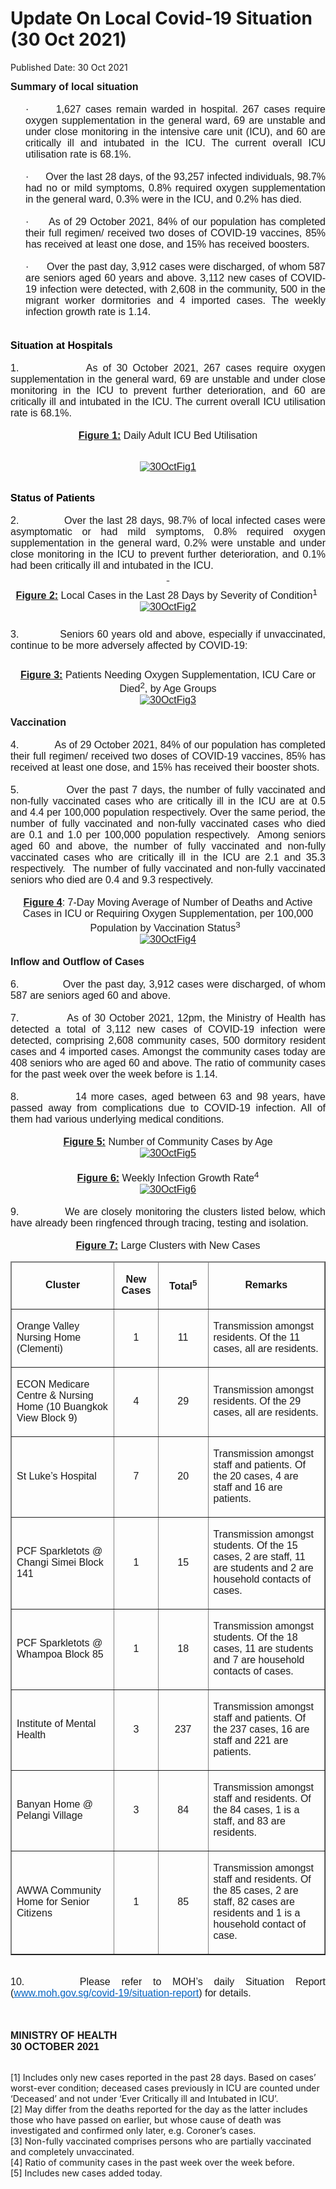 <html>
    <meta http-equiv="Content-Type" content="text/html; charset=utf-8"/>
    <meta charset="utf-8"/>
    <title>Update On Local Covid-19 Situation (30 Oct 2021)</title>
    <body><h1>Update On Local Covid-19 Situation (30 Oct 2021)</h1>
    <p>Published Date: 30 Oct 2021</p> <p style="margin: 0cm; font-size: 10pt; font-family: Arial, sans-serif; text-align: justify;"><span style="font-family: Arial; font-size: 16px;"><strong>Summary of local situation</strong></span></p><p style="margin: 0cm; font-size: 10pt; font-family: Arial, sans-serif; text-align: justify;"><span style="font-size: 16px;"><span style="font-family: Arial;"><strong>&nbsp;</strong></span></span></p><p style="margin: 0cm 0cm 0cm 18pt; font-size: 10pt; font-family: Arial, sans-serif; text-align: justify;"><span style="font-size: 16px;"><span style="font-family: Arial;">·<span style="font-stretch: normal;">&nbsp;&nbsp;&nbsp;&nbsp;&nbsp; </span>1,627 cases remain warded in hospital. 267 cases require oxygen supplementation in the general ward, 69 are unstable and under close monitoring in the intensive care unit (ICU), and 60 are critically ill and intubated in the ICU. The current overall ICU utilisation rate is 68.1%.</span></span></p><p style="margin: 0cm 0cm 0cm 18pt; font-size: 10pt; font-family: Arial, sans-serif; text-align: justify;"><span style="font-size: 16px;"><span style="font-family: Arial;">&nbsp;</span></span></p><p style="margin: 0cm 0cm 0cm 18pt; font-size: 10pt; font-family: Arial, sans-serif; text-align: justify;"><span style="font-size: 16px;"><span style="font-family: Arial;">·<span style="font-stretch: normal;">&nbsp;&nbsp;&nbsp;&nbsp;&nbsp; </span>Over the last 28 days, of the 93,257 infected individuals, 98.7% had no or mild symptoms, 0.8% required oxygen supplementation in the general ward, 0.3% were in the ICU, and 0.2% has died.</span></span></p><p style="margin: 0cm 0cm 0cm 36pt; font-size: 11pt; font-family: Calibri, sans-serif;"><span style="font-size: 16px;"><span style="font-family: Arial;">&nbsp;</span></span></p><p style="margin: 0cm 0cm 0cm 18pt; font-size: 11pt; font-family: Calibri, sans-serif; text-align: justify;"><span style="font-size: 16px;"><span style="font-family: Arial;">·<span style="font-stretch: normal;">&nbsp;&nbsp;&nbsp;&nbsp;&nbsp; </span>As of 29 October 2021, 84% of our population has completed their full regimen/ received two doses of COVID-19 vaccines, 85% has received at least one dose, and 15% has received boosters.</span></span></p><p style="margin: 0cm 0cm 0cm 36pt; font-size: 11pt; font-family: Calibri, sans-serif;"><span style="font-size: 16px;"><span style="font-family: Arial;">&nbsp;</span></span></p><p style="margin: 0cm 0cm 0cm 18pt; font-size: 11pt; font-family: Calibri, sans-serif; text-align: justify;"><span style="font-size: 16px;"><span style="font-family: Arial;">·<span style="font-stretch: normal;">&nbsp;&nbsp;&nbsp;&nbsp;&nbsp; </span>Over the past day, 3,912 cases were discharged, of whom 587 are seniors aged 60 years and above. 3,112 new cases of COVID-19 infection were detected, with 2,608 in the community, 500 in the migrant worker dormitories and 4 imported cases. The weekly infection growth rate is 1.14.</span></span></p><p style="margin: 0cm 0cm 0cm 36pt; font-size: 11pt; font-family: Calibri, sans-serif;"><span style="font-size: 16px;"><span style="font-family: Arial;"><strong>&nbsp;</strong></span></span></p><span style="font-family: Arial; font-size: 16px;"><br></span><h2 style="color: rgb(46, 116, 181); margin: 0cm; font-size: 13pt; font-family: &quot;Calibri Light&quot;, sans-serif; font-weight: normal; text-align: justify;"><span style="font-size: 16px;"><span style="font-family: Arial;"><strong><span style="color: windowtext;">Situation at Hospitals</span></strong></span></span></h2><p style="margin: 0cm; font-size: 11pt; font-family: Calibri, sans-serif;"><span style="font-size: 16px;"><span style="font-family: Arial;">&nbsp;</span></span></p><p style="margin: 0cm; font-size: 11pt; font-family: Calibri, sans-serif; text-align: justify;"><span style="font-size: 16px;"><span style="font-family: Arial;">1.<span style="font-stretch: normal;">&nbsp;&nbsp;&nbsp;&nbsp;&nbsp;&nbsp;&nbsp;&nbsp;&nbsp;&nbsp;&nbsp;&nbsp; </span>As of 30 October 2021, 267 cases require oxygen supplementation in the general ward, 69 are unstable and under close monitoring in the ICU to prevent further deterioration, and 60 are critically ill and intubated in the ICU. The current overall ICU utilisation rate is 68.1%.</span></span></p><p style="margin: 0cm; font-size: 11pt; font-family: Calibri, sans-serif; text-align: justify;"><span style="font-size: 16px;"><span style="font-family: Arial;">&nbsp;</span></span></p><p align="center" style="margin: 0cm 0cm 6pt; font-size: 11pt; font-family: Calibri, sans-serif; text-align: center;"><span style="font-size: 16px;"><span style="font-family: Arial;"><strong><u>Figure 1:</u></strong> Daily Adult ICU Bed Utilisation</span></span></p><p style="text-align: center;"><span style="font-family: Arial; font-size: 16px;"><br><a href="/images/librariesprovider5/covid-19-chart-(pr)/30octfig1.png?sfvrsn=7954d183_0"><img src="/images/librariesprovider5/covid-19-chart-(pr)/30octfig1.png?sfvrsn=7954d183_0" data-displaymode="Original" alt="30OctFig1" title="30OctFig1" data-openoriginalimageonclick="true"></a><br><br></span></p><h2 style="color: rgb(46, 116, 181); margin: 0cm; font-size: 13pt; font-family: &quot;Calibri Light&quot;, sans-serif; font-weight: normal; text-align: justify;"><span style="font-size: 16px;"><span style="font-family: Arial;"><strong><span style="color: windowtext;">Status of Patients</span></strong></span></span></h2><p style="margin: 0cm; font-size: 11pt; font-family: Calibri, sans-serif;"><span style="font-size: 16px;"><span style="font-family: Arial;">&nbsp;</span></span></p><p style="margin: 0cm; font-size: 11pt; font-family: Calibri, sans-serif; text-align: justify;"><span style="font-size: 16px;"><span style="font-family: Arial;">2.<span style="font-stretch: normal;">&nbsp;&nbsp;&nbsp;&nbsp;&nbsp;&nbsp;&nbsp;&nbsp;&nbsp;&nbsp;&nbsp;&nbsp; </span>Over the last 28 days, 98.7% of local infected cases were asymptomatic or had mild symptoms, 0.8% required oxygen supplementation in the general ward, 0.2% were unstable and under close monitoring in the ICU to prevent further deterioration, and 0.1% had been critically ill and intubated in the ICU.</span></span></p><p align="center" style="margin: 0cm; font-size: 11pt; font-family: Calibri, sans-serif; text-align: center;"><span style="font-size: 16px;"><span style="font-family: Arial;"><strong><u>&nbsp;</u></strong></span></span></p><p align="center" style="margin: 6pt 0cm; font-size: 11pt; font-family: Calibri, sans-serif; text-align: center;"><span style="font-size: 16px;"><span style="font-family: Arial;"><strong><u>Figure 2:</u></strong> Local Cases in the Last 28 Days by Severity of Condition<sup>1</sup>&nbsp;<br><a href="/images/librariesprovider5/covid-19-chart-(pr)/30octfig2.png?sfvrsn=1486ef3f_0"><img src="/images/librariesprovider5/covid-19-chart-(pr)/30octfig2.png?sfvrsn=1486ef3f_0" data-displaymode="Original" alt="30OctFig2" title="30OctFig2" data-openoriginalimageonclick="true"></a></span></span></p><div><span style="font-family: Arial; font-size: 16px;"><br></span><p style="margin: 0cm; font-size: 11pt; font-family: Calibri, sans-serif; text-align: justify;"><span style="font-size: 16px;"><span style="font-family: Arial;">3.<span style="font-stretch: normal;">&nbsp;&nbsp;&nbsp;&nbsp;&nbsp;&nbsp;&nbsp;&nbsp;&nbsp;&nbsp;&nbsp;&nbsp; </span>Seniors 60 years old and above, especially if unvaccinated, continue to be more adversely affected by COVID-19:</span></span></p><p style="margin: 0cm 0cm 8pt; font-size: 11pt; font-family: Calibri, sans-serif;"><span style="font-size: 16px;"><span style="font-family: Arial;"><br></span></span></p><p align="center" style="margin: 6pt 0cm 0cm; font-size: 11pt; font-family: Calibri, sans-serif; text-align: center;"><span style="font-size: 16px;"><span style="font-family: Arial;"><strong><u>Figure 3:</u></strong> Patients Needing Oxygen Supplementation, ICU Care or Died<sup>2</sup>, by Age Groups<br><a href="/images/librariesprovider5/covid-19-chart-(pr)/30octfig3.png?sfvrsn=9fc4179b_0"><img src="/images/librariesprovider5/covid-19-chart-(pr)/30octfig3.png?sfvrsn=9fc4179b_0" data-displaymode="Original" alt="30OctFig3" title="30OctFig3" data-openoriginalimageonclick="true"></a></span></span></p><div><span style="font-family: Arial; font-size: 16px;"><br></span><p style="margin: 0cm; font-size: 11pt; font-family: Calibri, sans-serif; text-align: justify;"><span style="font-size: 16px;"><span style="font-family: Arial;"><strong>Vaccination</strong></span></span></p><p style="margin: 0cm; font-size: 11pt; font-family: Calibri, sans-serif;"><span style="font-size: 16px;"><span style="font-family: Arial;">&nbsp;</span></span></p><p style="margin: 0cm; font-size: 11pt; font-family: Calibri, sans-serif; text-align: justify;"><span style="font-size: 16px;"><span style="font-family: Arial;">4.<span style="font-stretch: normal;">&nbsp;&nbsp;&nbsp;&nbsp;&nbsp;&nbsp;&nbsp;&nbsp;&nbsp;&nbsp;&nbsp;&nbsp; </span>As of 29 October 2021, 84% of our population has completed their full regimen/ received two doses of COVID-19 vaccines, 85% has received at least one dose, and 15% has received their booster shots.</span></span></p><p style="margin: 0cm; font-size: 11pt; font-family: Calibri, sans-serif; text-align: justify;"><span style="font-size: 16px;"><span style="font-family: Arial;">&nbsp;</span></span></p><p style="margin: 0cm; font-size: 11pt; font-family: Calibri, sans-serif; text-align: justify;"><span style="font-size: 16px;"><span style="font-family: Arial;">5.<span style="font-stretch: normal;">&nbsp;&nbsp;&nbsp;&nbsp;&nbsp;&nbsp;&nbsp;&nbsp;&nbsp;&nbsp;&nbsp;&nbsp; </span>Over the past 7 days, the number of fully vaccinated and non-fully vaccinated cases who are critically ill in the ICU are at 0.5 and 4.4 per 100,000 population respectively. Over the same period, the number of fully vaccinated and non-fully vaccinated cases who died are 0.1 and 1.0 per 100,000 population respectively.&nbsp; Among seniors aged 60 and above, the number of fully vaccinated and non-fully vaccinated cases who are critically ill in the ICU are 2.1 and 35.3 respectively.&nbsp; The number of fully vaccinated and non-fully vaccinated seniors who died are 0.4 and 9.3 respectively.</span></span></p><p align="center" style="margin: 0cm; font-size: 11pt; font-family: Calibri, sans-serif; text-align: center;"><span style="font-size: 16px;"><span style="font-family: Arial;">&nbsp;</span></span></p><p align="center" style="margin: 0cm; font-size: 11pt; font-family: Calibri, sans-serif; text-align: center;"><span style="font-size: 16px;"><span style="font-family: Arial;"><strong><u>Figure 4</u></strong>: 7-Day Moving Average of Number of Deaths and Active Cases in ICU or Requiring Oxygen Supplementation, per 100,000 Population by Vaccination Status<sup>3</sup>&nbsp;&nbsp;<br><a href="/images/librariesprovider5/covid-19-chart-(pr)/30octfig4.png?sfvrsn=7e2d8e6b_0"><img src="/images/librariesprovider5/covid-19-chart-(pr)/30octfig4.png?sfvrsn=7e2d8e6b_0" data-displaymode="Original" alt="30OctFig4" title="30OctFig4" data-openoriginalimageonclick="true"></a></span></span></p><div><span style="font-family: Arial; font-size: 16px;"><br></span><p style="margin: 0cm; font-size: 11pt; font-family: Calibri, sans-serif; text-align: justify;"><span style="font-size: 16px;"><span style="font-family: Arial;"><strong>Inflow and Outflow of Cases</strong></span></span></p><p style="margin: 0cm; font-size: 11pt; font-family: Calibri, sans-serif; text-align: justify;"><span style="font-size: 16px;"><span style="font-family: Arial;">&nbsp;</span></span></p><p style="margin: 0cm; font-size: 11pt; font-family: Calibri, sans-serif; text-align: justify;"><span style="font-size: 16px;"><span style="font-family: Arial;">6.<span style="font-stretch: normal;">&nbsp;&nbsp;&nbsp;&nbsp;&nbsp;&nbsp;&nbsp;&nbsp;&nbsp;&nbsp;&nbsp;&nbsp; </span>Over the past day, 3,912 cases were discharged, of whom 587 are seniors aged 60 and above.</span></span></p><p style="margin: 0cm; font-size: 11pt; font-family: Calibri, sans-serif; text-align: justify;"><span style="font-size: 16px;"><span style="font-family: Arial;">&nbsp;</span></span></p><p style="margin: 0cm; font-size: 11pt; font-family: Calibri, sans-serif; text-align: justify;"><span style="font-size: 16px;"><span style="font-family: Arial;">7.<span style="font-stretch: normal;">&nbsp;&nbsp;&nbsp;&nbsp;&nbsp;&nbsp;&nbsp;&nbsp;&nbsp;&nbsp;&nbsp;&nbsp; </span>As of 30 October 2021, 12pm, the Ministry of Health has detected a total of 3,112 new cases of COVID-19 infection were detected, comprising 2,608 community cases, 500 dormitory resident cases and 4 imported cases. Amongst the community cases today are 408 seniors who are aged 60 and above. The ratio of community cases for the past week over the week before is 1.14.</span></span></p><p style="margin: 0cm 0cm 0cm 36pt; font-size: 11pt; font-family: Calibri, sans-serif;"><span style="font-size: 16px;"><span style="font-family: Arial;">&nbsp;</span></span></p><p style="margin: 0cm; font-size: 11pt; font-family: Calibri, sans-serif; text-align: justify;"><span style="font-size: 16px;"><span style="font-family: Arial;">8.<span style="font-stretch: normal;">&nbsp;&nbsp;&nbsp;&nbsp;&nbsp;&nbsp;&nbsp;&nbsp;&nbsp;&nbsp;&nbsp;&nbsp; </span>14 more cases, aged between 63 and 98 years, have passed away from complications due to COVID-19 infection. All of them had various underlying medical conditions.</span></span></p><p style="margin: 0cm; font-size: 11pt; font-family: Calibri, sans-serif; text-align: justify;"><span style="font-size: 16px;"><span style="font-family: Arial;">&nbsp;</span></span></p><p align="center" style="margin: 0cm; font-size: 11pt; font-family: Calibri, sans-serif; text-align: center;"><span style="font-size: 16px;"><span style="font-family: Arial;"><strong><u>Figure 5:</u></strong> Number of Community Cases by Age<br><a href="/images/librariesprovider5/covid-19-chart-(pr)/30octfig5.png?sfvrsn=ccce09cc_0"><img src="/images/librariesprovider5/covid-19-chart-(pr)/30octfig5.png?sfvrsn=ccce09cc_0" data-displaymode="Original" alt="30OctFig5" title="30OctFig5" data-openoriginalimageonclick="true"></a></span></span></p><span style="font-family: Arial; font-size: 16px;"><br></span><p align="center" style="margin: 0cm; font-size: 11pt; font-family: Calibri, sans-serif; text-align: center;"><span style="font-size: 16px;"><span style="font-family: Arial;"><strong><u>Figure 6:</u></strong> Weekly Infection Growth Rate<sup>4</sup><br><a href="/images/librariesprovider5/covid-19-chart-(pr)/30octfig6.png?sfvrsn=1140c4c7_0"><img src="/images/librariesprovider5/covid-19-chart-(pr)/30octfig6.png?sfvrsn=1140c4c7_0" data-displaymode="Original" alt="30OctFig6" title="30OctFig6" data-openoriginalimageonclick="true"></a></span></span></p><div><span style="font-family: Arial; font-size: 16px;"><br></span><p style="margin: 0cm; font-size: 11pt; font-family: Calibri, sans-serif; text-align: justify;"><span style="font-size: 16px;"><span style="font-family: Arial;">9.<span style="font-stretch: normal;">&nbsp;&nbsp;&nbsp;&nbsp;&nbsp;&nbsp;&nbsp;&nbsp;&nbsp;&nbsp;&nbsp;&nbsp; </span>We are closely monitoring the clusters listed below, which have already been ringfenced through tracing, testing and isolation.</span></span></p><p align="center" style="margin: 0cm; font-size: 11pt; font-family: Calibri, sans-serif; text-align: center;"><span style="font-size: 16px;"><span style="font-family: Arial;"><br></span></span></p><p align="center" style="margin: 0cm 0cm 6pt; font-size: 11pt; font-family: Calibri, sans-serif; text-align: center;"><span style="font-size: 16px;"><span style="font-family: Arial;"><strong><u>Figure 7:</u></strong> Large Clusters with New Cases<br></span></span></p><table border="1" cellspacing="0" cellpadding="0" width="606"><thead><tr><td width="217"><p align="center"><span style="font-family: Arial; font-size: 16px;"><strong>Cluster</strong></span></p></td><td width="60"><p align="center"><span style="font-family: Arial; font-size: 16px;"><strong>New Cases</strong></span></p></td><td width="82"><p align="center"><span style="font-family: Arial; font-size: 16px;"><strong>Total<sup>5</sup></strong></span></p></td><td width="248"><p align="center"><span style="font-family: Arial; font-size: 16px;"><strong>Remarks</strong></span></p></td></tr></thead><tbody><tr><td width="217"><p><span style="font-family: Arial; font-size: 16px;">Orange Valley Nursing Home (Clementi)</span></p></td><td width="60"><p align="center"><span style="font-family: Arial; font-size: 16px;">1</span></p></td><td width="82"><p align="center"><span style="font-family: Arial; font-size: 16px;">11</span></p></td><td width="248"><p><span style="font-family: Arial; font-size: 16px;">Transmission amongst residents. Of the 11 cases, all are residents.</span></p></td></tr><tr><td width="217"><p><span style="font-family: Arial; font-size: 16px;">ECON Medicare Centre &amp; Nursing Home (10 Buangkok View Block 9)</span></p></td><td width="60"><p align="center"><span style="font-family: Arial; font-size: 16px;">4</span></p></td><td width="82"><p align="center"><span style="font-family: Arial; font-size: 16px;">29</span></p></td><td width="248"><p><span style="font-family: Arial; font-size: 16px;">Transmission amongst residents. Of the 29 cases, all are residents.</span></p></td></tr><tr><td width="217"><p><span style="font-family: Arial; font-size: 16px;">St Luke’s Hospital</span></p></td><td width="60"><p align="center"><span style="font-family: Arial; font-size: 16px;">7</span></p></td><td width="82"><p align="center"><span style="font-family: Arial; font-size: 16px;">20</span></p></td><td width="248"><p><span style="font-family: Arial; font-size: 16px;">Transmission amongst staff and patients. Of the 20 cases, 4 are staff and 16 are patients.</span></p></td></tr><tr><td width="217"><p><span style="font-family: Arial; font-size: 16px;">PCF Sparkletots @ Changi Simei Block 141</span></p></td><td width="60"><p align="center"><span style="font-family: Arial; font-size: 16px;">1</span></p></td><td width="82"><p align="center"><span style="font-family: Arial; font-size: 16px;">15</span></p></td><td width="248"><p><span style="font-family: Arial; font-size: 16px;">Transmission amongst students. Of the 15 cases, 2 are staff, 11 are students and 2 are household contacts of cases.</span></p></td></tr><tr><td width="217"><p><span style="font-family: Arial; font-size: 16px;">PCF Sparkletots @ Whampoa Block 85</span></p></td><td width="60"><p align="center"><span style="font-family: Arial; font-size: 16px;">1</span></p></td><td width="82"><p align="center"><span style="font-family: Arial; font-size: 16px;">18</span></p></td><td width="248"><p><span style="font-family: Arial; font-size: 16px;">Transmission amongst students. Of the 18 cases, 11 are students and 7 are household contacts of cases.</span></p></td></tr><tr><td width="217"><p><span style="font-family: Arial; font-size: 16px;">Institute of Mental Health</span></p></td><td width="60"><p align="center"><span style="font-family: Arial; font-size: 16px;">3</span></p></td><td width="82"><p align="center"><span style="font-family: Arial; font-size: 16px;">237</span></p></td><td width="248"><p><span style="font-family: Arial; font-size: 16px;">Transmission amongst staff and patients. Of the 237 cases, 16 are staff and 221 are patients.</span></p></td></tr><tr><td width="217"><p><span style="font-family: Arial; font-size: 16px;">Banyan Home @ Pelangi Village</span></p></td><td width="60"><p align="center"><span style="font-family: Arial; font-size: 16px;">3</span></p></td><td width="82"><p align="center"><span style="font-family: Arial; font-size: 16px;">84</span></p></td><td width="248"><p><span style="font-family: Arial; font-size: 16px;">Transmission amongst staff and residents. Of the 84 cases, 1 is a staff, and 83 are residents.</span></p></td></tr><tr><td width="217"><p><span style="font-family: Arial; font-size: 16px;">AWWA Community Home for Senior Citizens</span></p></td><td width="60"><p align="center"><span style="font-family: Arial; font-size: 16px;">1</span></p></td><td width="82"><p align="center"><span style="font-family: Arial; font-size: 16px;">85</span></p></td><td width="248"><p><span style="font-family: Arial; font-size: 16px;">Transmission amongst staff and residents. Of the 85 cases, 2 are staff, 82 cases are residents and 1 is a household contact of case.</span></p></td></tr></tbody></table><div><span style="font-family: Arial; font-size: 16px;"><br></span><p style="margin: 0cm; font-size: 11pt; font-family: Calibri, sans-serif; text-align: justify;"><span style="font-size: 16px;"><span style="font-family: Arial;">10.<span style="font-stretch: normal;">&nbsp;&nbsp;&nbsp;&nbsp;&nbsp;</span>Please refer to MOH’s daily Situation Report (<a href="https://covidsitrep.moh.gov.sg/" style="color: rgb(5, 99, 193);" title="" class="" target="">www.moh.gov.sg/covid-19/situation-report</a>) for details.</span></span></p><p style="margin: 0cm; font-size: 11pt; font-family: Calibri, sans-serif; text-align: justify;"><span style="font-size: 16px;"><span style="font-family: Arial;"><br><br></span></span></p><div><div></div></div><p><strong><span style="font-family: Arial;"><span style="font-size: 16px;">MINISTRY OF HEALTH<br></span></span></strong><strong><span style="font-family: Arial; font-size: 16px;">30 OCTOBER 2021</span></strong></p><p style="margin: 0cm; font-size: 11pt; font-family: Calibri, sans-serif; text-align: justify;"><span style="font-size: 16px;"><span style="font-family: Arial;"><div><div><div><br><span style="font-size: 14px;">[1] Includes only new cases reported in the past 28 days. Based on cases’ worst-ever condition; deceased cases previously in ICU are counted under ‘Deceased’ and not under ‘Ever Critically ill and Intubated in ICU’.<br>[2] May differ from the deaths reported for the day as the latter includes those who have passed on earlier, but whose cause of death was investigated and confirmed only later, e.g. Coroner’s cases.<br>[3] Non-fully vaccinated comprises persons who are partially vaccinated and completely unvaccinated.<br>[4] Ratio of community cases in the past week over the week before.<br>[5] Includes new cases added today.</span><br></div></div></div></span></span></p></div></div></div></div></div></body>
</html>